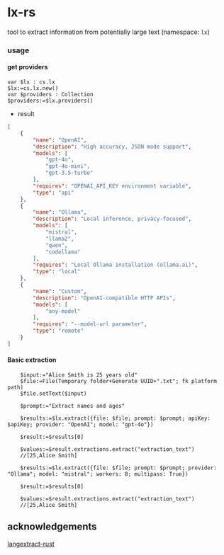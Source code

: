 # lx-rs
tool to extract information from potentially large text (namespace: `lx`)

### usage

#### get providers

```4d
var $lx : cs.lx
$lx:=cs.lx.new()
var $providers : Collection
$providers:=$lx.providers()
```

* result 

```json
[
	{
		"name": "OpenAI",
		"description": "High accuracy, JSON mode support",
		"models": [
			"gpt-4o",
			"gpt-4o-mini",
			"gpt-3.5-turbo"
		],
		"requires": "OPENAI_API_KEY environment variable",
		"type": "api"
	},
	{
		"name": "Ollama",
		"description": "Local inference, privacy-focused",
		"models": [
			"mistral",
			"llama2",
			"qwen",
			"codellama"
		],
		"requires": "Local Ollama installation (ollama.ai)",
		"type": "local"
	},
	{
		"name": "Custom",
		"description": "OpenAI-compatible HTTP APIs",
		"models": [
			"any-model"
		],
		"requires": "--model-url parameter",
		"type": "remote"
	}
]
```

#### Basic extraction

```4d	
	$input:="Alice Smith is 25 years old"
	$file:=File(Temporary folder+Generate UUID+".txt"; fk platform path)
	$file.setText($input)
	
	$prompt:="Extract names and ages"
	
	$results:=$lx.extract({file: $file; prompt: $prompt; apiKey: $apiKey; provider: "OpenAI"; model: "gpt-4o"})
	
	$result:=$results[0]
	
	$values:=$result.extractions.extract("extraction_text")
	//[25,Alice Smith]
	
	$results:=$lx.extract({file: $file; prompt: $prompt; provider: "Ollama"; model: "mistral"; workers: 8; multipass: True})
	
	$result:=$results[0]
	
	$values:=$result.extractions.extract("extraction_text")
	//[25,Alice Smith]
```

## acknowledgements

[langextract-rust](https://crates.io/crates/langextract-rust)
